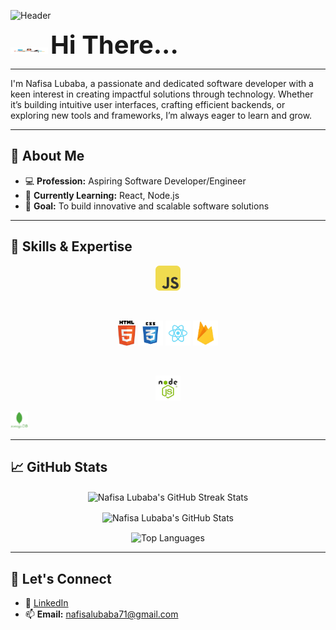 ![Header](https://i.ibb.co/qpLjPYG/github-banner-nafisaalubaba.png "Header")



<p>
  <img src="/Designer.gif" width="60" height="10"  />
  <strong style="font-size: 40px;">Hi There...</strong>
</p>
<hr>
<p>I'm Nafisa Lubaba, a passionate and dedicated software developer with a keen interest in creating impactful solutions through technology. Whether it’s building intuitive user interfaces, crafting efficient backends, or exploring new tools and frameworks, I’m always eager to learn and grow.</p>

---

## 🌟 About Me
- 💻 **Profession:** Aspiring Software Developer/Engineer
- 🌱 **Currently Learning:** React, Node.js
- 🎯 **Goal:** To build innovative and scalable software solutions

---

## 💼 Skills & Expertise
<p align="center">
  <code><img title="Javascript" height="40" src="JavaScript.png"></code>
</p>
<br>
<p align="center">
  <code><img title="Html" height="40" src="html5.svg"></code>
  <code><img title="Css" height="40" src="css.svg"></code>
  <code><img title="React" height="40" src="React.png"></code>
  <code><img title="Firebase" height="40" src="Firebase.png"></code>
</p>
<br>
<p align="center">
  <code><img title="Node" height="40" src="Node.png"></code>
 
  <code><img title="MongoDB" height="28" src="mongodb.png"></code>

</p>

---

## 📈 GitHub Stats
<p align="center">
  <img align="center" src="https://github-readme-streak-stats.herokuapp.com/?user=nafisa-lubaba&theme=radical" alt="Nafisa Lubaba's GitHub Streak Stats" />
</p>

<p align="center">
  <img align="center" src="https://github-readme-stats.vercel.app/api?username=nafisa-lubaba&show_icons=true&theme=radical" alt="Nafisa Lubaba's GitHub Stats" />
</p>

<p align="center">
  <img align="center" src="https://github-readme-stats.vercel.app/api/top-langs/?username=nafisa-lubaba&layout=compact&theme=radical" alt="Top Languages" />
</p>

---

## 🤝 Let's Connect
- 💼 [LinkedIn](https://www.linkedin.com/in/nafisalubabain/)
- 📫 **Email:** [nafisalubaba71@gmail.com](mailto:nafisalubaba71@gmail.com)

